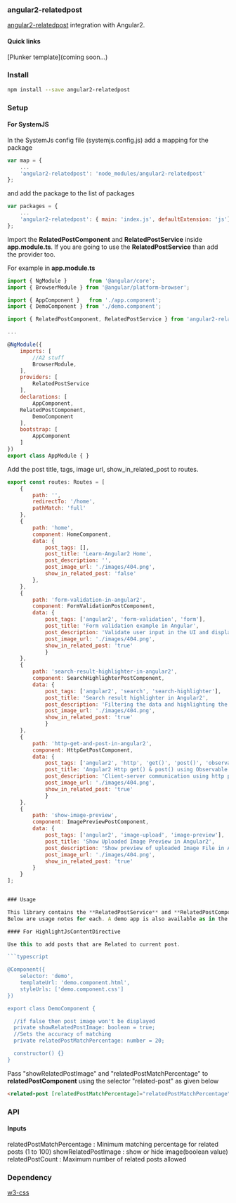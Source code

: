 ### angular2-relatedpost

[angular2-relatedpost](https://learn-angular2.com) integration with Angular2.

#### Quick links

[Plunker template](coming soon...)

### Install

```bash
npm install --save angular2-relatedpost
```

### Setup

#### For SystemJS

In the SystemJs config file (systemjs.config.js) add a mapping for the package

```javascript
var map = {
    ...
    'angular2-relatedpost': 'node_modules/angular2-relatedpost'
};
```

and add the package to the list of packages

```javascript
var packages = {
    ...
    'angular2-relatedpost': { main: 'index.js', defaultExtension: 'js'}
};
```

Import the **RelatedPostComponent** and **RelatedPostService** inside **app.module.ts**. If you are going to use the **RelatedPostService** than add the provider too.

For example in **app.module.ts**

```javascript
import { NgModule }       from '@angular/core';
import { BrowserModule } from '@angular/platform-browser';

import { AppComponent }   from './app.component';
import { DemoComponent } from './demo.component';

import { RelatedPostComponent, RelatedPostService } from 'angular2-relatedpost/index';

...

@NgModule({
    imports: [
        //A2 stuff
        BrowserModule,
    ],
    providers: [
        RelatedPostService
    ],
    declarations: [
        AppComponent,
	RelatedPostComponent,
        DemoComponent
    ],
    bootstrap: [
        AppComponent
    ]
})
export class AppModule { }
```
Add the post title, tags, image url, show_in_related_post to routes.

```javascript
export const routes: Routes = [
	{
		path: '',
		redirectTo: '/home',
		pathMatch: 'full'
	},
	{
		path: 'home',
		component: HomeComponent,
		data: {
			post_tags: [],
			post_title: 'Learn-Angular2 Home',
			post_description: '',
			post_image_url: './images/404.png',
			show_in_related_post: 'false'
		},
	},
	{
		path: 'form-validation-in-angular2',
		component: FormValidationPostComponent,
		data: {
			post_tags: ['angular2', 'form-validation', 'form'],
			post_title: 'Form validation example in Angular',
			post_description: 'Validate user input in the UI and display useful validation messages.',
			post_image_url: './images/404.png',
			show_in_related_post: 'true'
    		}
	},
	{
		path: 'search-result-highlighter-in-angular2',
		component: SearchHighlighterPostComponent,
		data: {
			post_tags: ['angular2', 'search', 'search-highlighter'],
			post_title: 'Search result highlighter in Angular2',
			post_description: 'Filtering the data and highlighting the filtered/searched results using Pipe in angular',
			post_image_url: './images/404.png',
			show_in_related_post: 'true'
    		}
	},
	{
		path: 'http-get-and-post-in-angular2',
		component: HttpGetPostComponent,
		data: {
			post_tags: ['angular2', 'http', 'get()', 'post()', 'observable', 'promise', 'client-server-communication'],
			post_title: 'Angular2 Http get() & post() using Observable and Promise',
			post_description: 'Client-server communication using http protocol in Angular.',
			post_image_url: './images/404.png',
			show_in_related_post: 'true'
    		}
	},
	{
		path: 'show-image-preview',
		component: ImagePreviewPostComponent,
		data: {
			post_tags: ['angular2', 'image-upload', 'image-preview'],
			post_title: 'Show Uploaded Image Preview in Angular2',
			post_description: 'Show preview of uploaded Image File in Angular2',
			post_image_url: './images/404.png',
			show_in_related_post: 'true'
		}
	}
];


### Usage

This library contains the **RelatedPostService** and **RelatedPostComponent**.
Below are usage notes for each. A demo app is also available as in the [repo](https://github.com/abhishek9180/angular2-relatedpost.git).

#### For HighlightJsContentDirective

Use this to add posts that are Related to current post.

```typescript

@Component({
    selector: 'demo',
    templateUrl: 'demo.component.html',
    styleUrls: ['demo.component.css']
})

export class DemoComponent {

  //if false then post image won't be displayed
  private showRelatedPostImage: boolean = true;
  //Sets the accuracy of matching
  private relatedPostMatchPercentage: number = 20;

  constructor() {}
}

```

Pass "showRelatedPostImage" and "relatedPostMatchPercentage" to **relatedPostComponent** using the selector "related-post" as given below

```html
<related-post [relatedPostMatchPercentage]="relatedPostMatchPercentage" [showRelatedPostImage]="showRelatedPostImage" [relatedPostCount]="relatedPostCount"></related-post>
```

### API
#### Inputs

relatedPostMatchPercentage : Minimum matching percentage for related posts (1 to 100)
showRelatedPostImage : show or hide image(boolean value)
relatedPostCount : Maximum number of related posts allowed

### Dependency

[w3-css](https://www.w3schools.com/w3css/)
